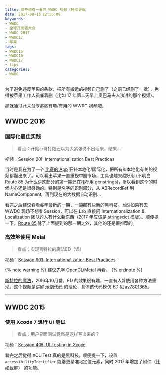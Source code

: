 ```yaml
---
title: 那些值得一看的 WWDC 视频（持续更新）
date: 2017-08-16 12:55:09
keywords:
- WWDC
- 全球开发者大会
- WWDC 2017
- WWDC17
- 苹果
tags:
- WWDC15
- WWDC16
- WWDC17
- tips
categories:
- WWDC
---
```


为了避免违反苹果的条款，把所有搬运的视频自己删了（之前已经删了一批），免得被苹果工作人员催着删（比如 17 年第二天早上奥巴马夫人演讲的那个视频）。

那就通过此文分享那些有趣/有用的 WWDC 视频吧。

<!-- more -->

## WWDC 2016

### 国际化最佳实践

> 看点：开始小哥打结还以为太紧张说不出话来，结果...

视频：[Session 201: Internationalization Best Practices](https://developer.apple.com/videos/play/wwdc2016/201/)

当时是我在为了一个 [比赛的 App](https://github.com/ApolloZhu/FBLA-2017-NLC) 狂补本地化/国际化，把所有和本地化有关的视频都翻出来了。可以看出苹果一直重视中国市场，工具也越来越好用 (不明白 Route 85 为什么讲这部分的第一期还在推荐用 genstrings)，所以看到这个的时候内心还是很感动的。特别是名字的识别部分，从 ABRecordRef 到 NameComponent，再到现在的大数据自动识别...

看完之后建议看看每年最新的一期，一般都有些新的黑科技。当然如果有去 WWDC 现场不想看 Session，可以在 Lab 直接问 Internationalization & Localization 团队的人有什么新东西（2017 年应该是 stringsdict 模版）。顺便提一下，[Route 85](https://youtu.be/--0Plt3vyt4?list=PLOU2XLYxmsIKGQekfmV0Qk52qLG5LU2jO) 除了上面提到的那一期之外，其他的还是很推荐的。

### 高效地使用 Metal

> 看点：实现斯特拉的魔法ED（误）

视频：[Session 603: Internationalization Best Practices](https://developer.apple.com/videos/play/wwdc2016/603/)

{% note warning %}
建议先学 OpenGL/Metal 再看。
{% endnote %}

[斯特拉的魔法](http://bangumi.bilibili.com/anime/5540)，2016年10月番，ED 的效果很有趣，一直有人常使用各种方法重现。这个视频是讲解 [示例代码](https://developer.apple.com/library/content/samplecode/AdoptingMetalII) 的理论，具体该代码模仿 ED 见 [av7801365](https://www.bilibili.com/video/av7801365/)。

----

## WWDC 2015

### 使用 Xcode 7 进行 UI 测试

> 看点：用户界面测试竟然是这样写出来的？

视频：[Session 406: UI Testing in Xcode](https://developer.apple.com/videos/play/wwdc2015/406/)

看完之后觉得 XCUITest 真的是黑科技。顺便提一下，设置`accessibilityIdentifier` 能够更精准地定位元素，同时 2017 年增加了附件（比如截屏） 的功能。
